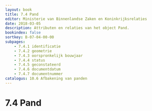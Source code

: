```yaml
---
layout: book
title: 7.4 Pand
editor: Ministerie van Binnenlandse Zaken en Koninkrijksrelaties
date: 2018-03-05
description: Attributen en relaties van het object Pand.
bookindex: false
sortkey: B-07-04-00-00
subpages:
    - 7.4.1 identificatie
    - 7.4.2 geometrie
    - 7.4.3 oorspronkelijk bouwjaar
    - 7.4.4 status
    - 7.4.5 geconstateerd
    - 7.4.6 documentdatum
    - 7.4.7 documentnummer
catalogus: 10.6 Afbakening van panden
---
```


# 7.4 Pand
